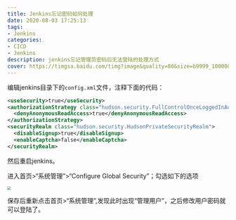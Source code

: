 ```yaml
---
title: Jenkins忘记密码如何处理
date: 2020-08-03 17:25:13
tags:
- Jenkins
categories:
- CICD
- Jenkins
description: jenkins忘记管理员密码后无法登陆的处理方式
cover: https://timgsa.baidu.com/timg?image&quality=80&size=b9999_10000&sec=1596456872097&di=9fcad7633bbe4b55c2542f5ca482dd04&imgtype=0&src=http%3A%2F%2F5b0988e595225.cdn.sohucs.com%2Fimages%2F20180604%2F6fe777ff8ac84205b320d59eada0f954.jpeg
---
```




编辑jenkins目录下的`config.xml`文件，注释下面的代码：

```xml
<useSecurity>true</useSecurity>  
<authorizationStrategy class="hudson.security.FullControlOnceLoggedInAuthorizationStrategy">  
  <denyAnonymousReadAccess>true</denyAnonymousReadAccess>  
</authorizationStrategy>  
<securityRealm class="hudson.security.HudsonPrivateSecurityRealm">  
  <disableSignup>true</disableSignup>  
  <enableCaptcha>false</enableCaptcha>  
</securityRealm>
```



然后重启jenkins。



进入首页>“系统管理”>“Configure Global Security”；勾选如下的选项

<img src="jenkins-forgetpass.png" style="zoom:50%;" />



保存后重新点击首页>“系统管理”,发现此时出现“管理用户”，之后修改用户密码就可以登陆了。







